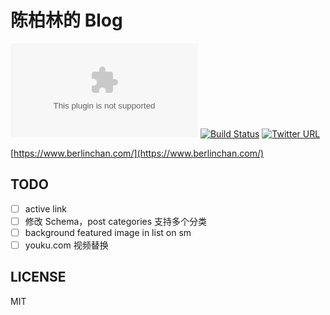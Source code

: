 # 陈柏林的 Blog
![Website](https://img.shields.io/website/https/www.berlinchan.com)
[![Build Status](https://travis-ci.com/BerlinChan/blog.svg?branch=master)](https://travis-ci.com/BerlinChan/blog)
[![Twitter URL](https://img.shields.io/twitter/url/https/BerlinChanCom?style=social)](https://twitter.com/BerlinChanCom)

[https://www.berlinchan.com/](https://www.berlinchan.com/)

## TODO
- [ ] active link
- [ ] 修改 Schema，post categories 支持多个分类
- [ ] background featured image in list on sm
- [ ] youku.com 视频替换

## LICENSE
MIT
